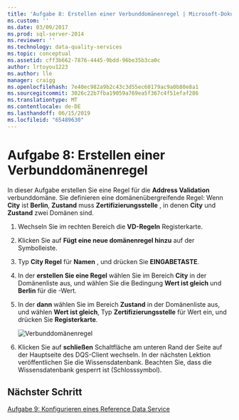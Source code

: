 ```yaml
---
title: 'Aufgabe 8: Erstellen einer Verbunddomänenregel | Microsoft-Dokumentation'
ms.custom: ''
ms.date: 03/09/2017
ms.prod: sql-server-2014
ms.reviewer: ''
ms.technology: data-quality-services
ms.topic: conceptual
ms.assetid: cff3b662-7876-4445-9bdd-96be35b3ca0c
author: lrtoyou1223
ms.author: lle
manager: craigg
ms.openlocfilehash: 7e40ec982a9b2c43c3d55ec60179ac9a0b80e8a1
ms.sourcegitcommit: 3026c22b7fba19059a769ea5f367c4f51efaf286
ms.translationtype: MT
ms.contentlocale: de-DE
ms.lasthandoff: 06/15/2019
ms.locfileid: "65489630"
---
```

# <a name="task-8-creating-a-composite-domain-rule"></a>Aufgabe 8: Erstellen einer Verbunddomänenregel
  In dieser Aufgabe erstellen Sie eine Regel für die **Address Validation** verbunddomäne. Sie definieren eine domänenübergreifende Regel: Wenn **City** ist **Berlin**, **Zustand** muss **Zertifizierungsstelle** , in denen **City** und **Zustand** zwei Domänen sind.  
  
1.  Wechseln Sie im rechten Bereich die **VD-Regeln** Registerkarte.  
  
2.  Klicken Sie auf **Fügt eine neue domänenregel hinzu** auf der Symbolleiste.  
  
3.  Typ **City Regel** für **Namen** , und drücken Sie **EINGABETASTE**.  
  
4.  In der **erstellen Sie eine Regel** wählen Sie im Bereich **City** in der Domänenliste aus, und wählen Sie die Bedingung **Wert ist gleich** und **Berlin** für die -Wert.  
  
5.  In der **dann** wählen Sie im Bereich **Zustand** in der Domänenliste aus, und wählen **Wert ist gleich**, Typ **Zertifizierungsstelle** für Wert ein, und drücken Sie **Registerkarte**.  
  
     ![Verbunddomänenregel](../../2014/tutorials/media/et-creatingacompositedomainrule.jpg "Verbunddomänenregel")  
  
6.  Klicken Sie auf **schließen** Schaltfläche am unteren Rand der Seite auf der Hauptseite des DQS-Client wechseln. In der nächsten Lektion veröffentlichen Sie die Wissensdatenbank. Beachten Sie, dass die Wissensdatenbank gesperrt ist (Schlosssymbol).  
  
## <a name="next-step"></a>Nächster Schritt  
 [Aufgabe 9: Konfigurieren eines Reference Data Service](../../2014/tutorials/task-9-configuring-a-reference-data-service.md)  
  
  
